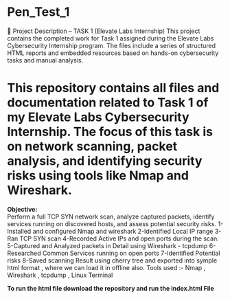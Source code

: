 # Pen_Test_1
📄 Project Description – TASK 1 (Elevate Labs Internship) This project contains the completed work for Task 1 assigned during the Elevate Labs Cybersecurity Internship program. The files include a series of structured HTML reports and embedded resources based on hands-on cybersecurity tasks and manual analysis.
# This repository contains all files and documentation related to **Task 1** of my Elevate Labs Cybersecurity Internship. The focus of this task is on **network scanning**, **packet analysis**, and **identifying security risks** using tools like **Nmap** and **Wireshark**.
**Objective:**  
Perform a full TCP SYN network scan, analyze captured packets, identify services running on discovered hosts, and assess potential security risks.
1-Installed and configured Nmap and wireshark 
2-Identified Local IP range
3-Ran TCP SYN scan
4-Recorded Active IPs and open ports during the scan.
5-Captured and Analyzed packets in Detail using Wireshark - tcpdump
6-Researched Common Services running on open ports
7-Identified Potential risks
8-Saved scanning Result using cherry tree and exported into symple html format , where we can load it in offline also.
Tools used :- Nmap , Wireshark , tcpdump , Linux Terminal 

**To run the html file download the repository and run the index.html File**
